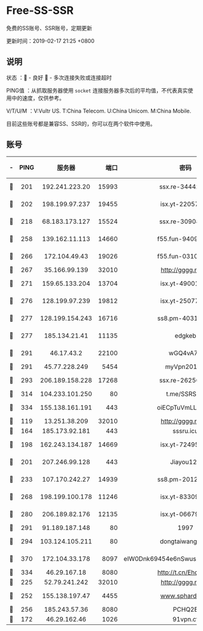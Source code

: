 # Free-SS-SSR

免费的SS账号、SSR账号，定期更新

更新时间：2019-02-17 21:25 +0800

## 说明

状态     ：🙂 - 良好 🙁 - 多次连接失败或连接超时

PING值   ：从抓取服务器使用 `socket` 连接服务器多次后的平均值，不代表真实使用中的速度，仅供参考。

V/T/U/M  ：V:Vultr US. T:China Telecom. U:China Unicom. M:China Mobile.

目前这些账号都是兼容SS、SSR的，你可以在两个软件中使用。

## 账号

|-|PING|服务器|端口|密码|加密方式|区域|V/T/U/M|
|:----:|:----:|:-----:|-----:|:----:|:----:|:----:|:----:|
|🙂|201|192.241.223.20|15993|ssx.re-34442066|aes-256-cfb|US|10↑/10↑/10↑/10↑|
|🙂|202|198.199.97.237|19455|isx.yt-22057435|aes-256-cfb|US|9↑/9↑/9↓/9↑|
|🙂|218|68.183.173.127|15524|ssx.re-30908563|aes-256-cfb|US|10↑/10↑/10↑/10↑|
|🙂|258|139.162.11.113|14660|f55.fun-94092680|aes-256-cfb|SG|10↑/10↑/10↑/10↑|
|🙂|266|172.104.49.43|19026|f55.fun-03102738|aes-256-cfb|SG|10↑/10↑/10↑/10↑|
|🙂|267|35.166.99.139|32010|http://gggg.rocks|chacha20|US|10↑/10↑/10↑/10↑|
|🙂|271|159.65.133.204|13704|isx.yt-49001202|aes-256-cfb|SG|9↑/9↑/9↓/9↑|
|🙂|276|128.199.97.239|19812|isx.yt-25077025|aes-256-cfb|SG|9↑/9↑/9↓/9↑|
|🙂|277|128.199.154.243|16716|ss8.pm-40312717|aes-256-cfb|SG|10↑/10↑/10↑/10↑|
|🙂|277|185.134.21.41|11135|edgkeb|aes-256-cfb|GB|10↑/10↑/10↑/10↑|
|🙂|291|46.17.43.2|22100|wGQ4vA7D|aes-256-gcm|RU|2↓/10↑/10↑/10↑|
|🙂|291|45.77.228.249|5454|myVpn2019[]|rc4-md5|GB|10↑/10↑/10↑/10↑|
|🙂|293|206.189.158.228|17268|ssx.re-26256938|aes-256-cfb|SG|10↑/10↑/10↑/10↑|
|🙂|314|104.233.101.250|80|t.me/SSRSUB|rc4-md5|CA|10↑/10↑/10↑/10↑|
|🙂|334|155.138.161.191|443|oiECpTuVmLLxk4Ts|aes-256-cfb|US|7↑/10↑/10↑/10↑|
|🙂|119|13.251.38.209|32010|http://gggg.rocks|chacha20|SG|9↑/10↑/9↓/9↑|
|🙂|164|185.173.92.181|443|sssru.icu|rc4-md5|RU|10↑/9↑/9↑/9↑|
|🙂|198|162.243.134.187|14669|isx.yt-72495904|aes-256-cfb|US|9↑/9↑/9↓/9↑|
|🙂|201|207.246.99.128|443|Jiayou123|aes-256-cfb|US|9↑/9↑/10↑/10↑|
|🙂|233|107.170.242.27|14939|ss8.pm-20121977|aes-256-cfb|US|10↑/10↑/10↑/10↑|
|🙂|268|198.199.100.178|11246|isx.yt-83309105|aes-256-cfb|US|9↑/9↑/9↓/9↑|
|🙂|280|206.189.82.176|12135|isx.yt-06679534|aes-256-cfb|SG|9↑/9↑/9↓/9↑|
|🙂|291|91.189.187.148|80|1997|chacha20|US|10↑/9↑/9↑/9↑|
|🙂|294|103.124.105.211|80|dongtaiwang.com|aes-256-cfb|US|10↑/10↑/10↑/10↑|
|🙂|370|172.104.33.178|8097|eIW0Dnk69454e6nSwuspv9DmS201tQ0D|aes-256-cfb|SG|10↑/10↑/10↑/10↑|
|🙂|334|46.29.167.18|8080|http://t.cn/EhdmTxe|rc4-md5|RU|10↑/10↑/10↑/10↑|
|🙁|225|52.79.241.242|32010|http://gggg.rocks|chacha20|KR|10↑/9↑/9↑/9↑|
|🙁|252|155.138.197.47|4455|www.sphard.com|aes-256-cfb|US|6↑/10↑/10↑/10↑|
|🙁|256|185.243.57.36|8080|PCHQ2E|rc4-md5|US|10↑/9↑/9↑/10↑|
|🙁|172|46.29.162.46|1026|91vpn.cf|rc4-md5|RU|9↑/9↑/8↓/10↑|
